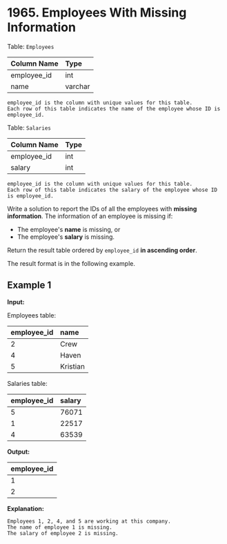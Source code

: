 # 1965. Employees With Missing Information

Table: `Employees`

| Column Name | Type    |
| :---------- | :------ |
| employee_id | int     |
| name        | varchar |

```text
employee_id is the column with unique values for this table.
Each row of this table indicates the name of the employee whose ID is employee_id.
```

Table: `Salaries`

| Column Name | Type |
| :---------- | :--- |
| employee_id | int  |
| salary      | int  |

```text
employee_id is the column with unique values for this table.
Each row of this table indicates the salary of the employee whose ID is employee_id.
```

Write a solution to report the IDs of all the employees with **missing information**. The information of an employee is missing if:

- The employee's **name** is missing, or
- The employee's **salary** is missing.

Return the result table ordered by `employee_id` **in ascending order**.

The result format is in the following example.

## Example 1

**Input:**

Employees table:

| employee_id | name     |
| :---------- | :------- |
| 2           | Crew     |
| 4           | Haven    |
| 5           | Kristian |

Salaries table:

| employee_id | salary |
| :---------- | :----- |
| 5           | 76071  |
| 1           | 22517  |
| 4           | 63539  |

**Output:**

| employee_id |
| :---------- |
| 1           |
| 2           |

**Explanation:**

```text
Employees 1, 2, 4, and 5 are working at this company.
The name of employee 1 is missing.
The salary of employee 2 is missing.
```
